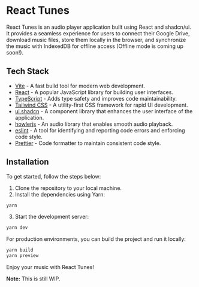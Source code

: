 # React Tunes

React Tunes is an audio player application built using React and shadcn/ui. It provides a seamless experience for users to connect their Google Drive, download music files, store them locally in the browser, and synchronize the music with IndexedDB for offline access (Offline mode is coming up soon!).

## Tech Stack

- [Vite](https://vitejs.dev) - A fast build tool for modern web development.
- [React](https://react.dev) - A popular JavaScript library for building user interfaces.
- [TypeScript](https://www.typescriptlang.org) - Adds type safety and improves code maintainability.
- [Tailwind CSS](https://tailwindcss.com) - A utility-first CSS framework for rapid UI development.
- [ui.shadcn](https://ui.shadcn.com/) - A component library that enhances the user interface of the application.
- [howlerjs](https://howlerjs.com/) - An audio library that enables smooth audio playback.
- [eslint](https://eslint.org) - A tool for identifying and reporting code errors and enforcing code style.
- [Prettier](https://prettier.io) - Code formatter to maintain consistent code style.

## Installation

To get started, follow the steps below:

1. Clone the repository to your local machine.
2. Install the dependencies using Yarn:

```sh
yarn
```

3. Start the development server:

```sh
yarn dev
```

For production environments, you can build the project and run it locally:

```sh
yarn build
yarn preview
```

Enjoy your music with React Tunes!

**Note:** This is still WIP.
